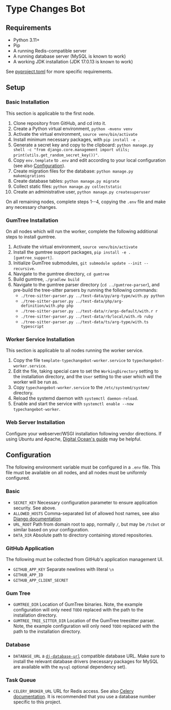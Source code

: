 # Type Changes Bot

## Requirements

 - Python 3.11+
 - Pip
 - A running Redis-compatible server
 - A running database server (MySQL is known to work)
 - A working JDK installation (JDK 17.0.13 is known to work)

See [pyproject.toml](pyproject.toml) for more specific requirements.

## Setup

### Basic Installation

This section is applicable to the first node.

 1. Clone repository from GitHub, and cd into it.
 2. Create a Python virtual environment, `python -mvenv venv`
 3. Activate the virtual environment, `source venv/bin/activate`
 4. Install minimum necessary packages, with `pip install -e .`
 5. Generate a secret key and copy to the clipboard: `python manage.py shell -c "from django.core.management import utils; print(utils.get_random_secret_key())"`.
 6. Copy `env.template` to `.env` and edit according to your local configuration (see also [Configuration](#Configuration)).
 7. Create migration files for the database: `python manage.py makemigrations`
 8. Create database tables: `python manage.py migrate`
 9. Collect static files: `python manage.py collectstatic`
 10. Create an administrative user, `python manage.py createsuperuser`

On all remaining nodes, complete steps 1--4, copying the `.env` file and make any necessary changes.

### GumTree Installation

On all nodes which will run the worker, complete the following additional steps to install gumtree.

 1. Activate the virtual environment, `source venv/bin/activate`
 2. Install the gumtree support packages, `pip install -e .[gumtree_support]`.
 3. Initialize GumTree submodules, `git submodule update --init --recursive`.
 4. Navigate to the gumtree directory, `cd gumtree`
 5. Build gumtree, `./gradlew build`
 6. Navigate to the gumtree parser directory (`cd ../gumtree-parser`), and pre-build the tree-sitter parsers by running the following commands:
    - `./tree-sitter-parser.py ../test-data/py/arg-type/with.py python`
    - `./tree-sitter-parser.py ../test-data/php/arg-definition/with.php php`
    - `./tree-sitter-parser.py ../test-data/r/args-default/with.r r`
    - `./tree-sitter-parser.py ../test-data/rb/local/with.rb ruby`
    - `./tree-sitter-parser.py ../test-data/ts/arg-type/with.ts typescript`

### Worker Service Installation

This section is applicable to all nodes running the worker service.

 1. Copy the file `template-typechangebot-worker.service` to `typechangebot-worker.service`.
 2. Edit the file, taking special care to set the `WorkingDirectory` setting to the installation directory, and the `User` setting to the user which will the worker will be run as.
 3. Copy `typechangebot-worker.service` to the `/etc/systemd/system/` directory.
 4. Reload the systemd daemon with `systemctl daemon-reload`.
 5. Enable and start the service with `systemctl enable --now typechangebot-worker`.

### Web Server Installation

Configure your webserver/WSGI installation following vendor directions.  If using Ubuntu and Apache, [Digital Ocean's guide](https://www.digitalocean.com/community/tutorials/how-to-serve-django-applications-with-apache-and-mod_wsgi-on-ubuntu-16-04) may be helpful.

## Configuration

The following environment variable must be configured in a `.env`
file.  This file must be available on all nodes, and all nodes must be
uniformly configured.

### Basic

 - `SECRET_KEY` Necessary configuration parameter to ensure application security.  See above.
 - `ALLOWED_HOSTS` Comma-separated list of allowed host names, see also [Django documentation](https://docs.djangoproject.com/en/5.1/ref/settings/#allowed-hosts)
 - `URL_ROOT` Path from domain root to app, normally `/`, but may be `/tcbot` or similar based on your configuration.
 - `DATA_DIR` Absolute path to directory containing stored repositories.

### GitHub Application

The following must be collected from GitHub's application management UI.

 - `GITHUB_APP_KEY` Separate newlines with literal `\n`
 - `GITHUB_APP_ID`
 - `GITHUB_APP_CLIENT_SECRET`

### Gum Tree

 - `GUMTREE_DIR` Location of GumTree binaries.  Note, the example configuration will only need `TODO` replaced with the path to the installation directory.
 - `GUMTREE_TREE_SITTER_DIR` Location of the GumTree treesitter parser.  Note, the example configuration will only need `TODO` replaced with the path to the installation directory.

### Database

 - `DATABASE_URL` a [`dj-database-url`](https://pypi.org/project/dj-database-url/) compatible database URL.  Make sure to install the relevant database drivers (necessary packages for MySQL are available with the `mysql` optional dependency set).

### Task Queue

 - `CELERY_BROKER_URL` URL for Redis access.  See also [Celery documentation](https://docs.celeryq.dev/en/stable/getting-started/backends-and-brokers/redis.html#broker-redis).  It is recommended that you use a database number specific to this project.
